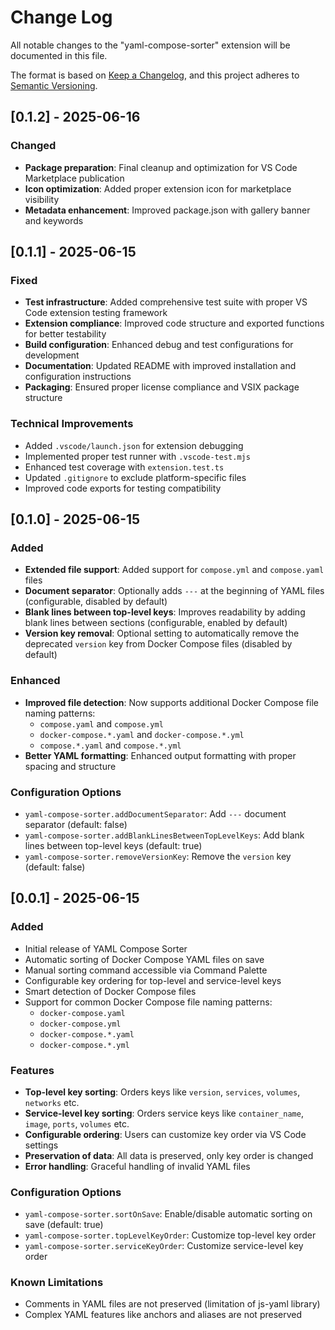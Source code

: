 # Change Log

All notable changes to the "yaml-compose-sorter" extension will be documented in this file.

The format is based on [Keep a Changelog](https://keepachangelog.com/en/1.0.0/),
and this project adheres to [Semantic Versioning](https://semver.org/spec/v2.0.0.html).

## [0.1.2] - 2025-06-16

### Changed
- **Package preparation**: Final cleanup and optimization for VS Code Marketplace publication
- **Icon optimization**: Added proper extension icon for marketplace visibility
- **Metadata enhancement**: Improved package.json with gallery banner and keywords

## [0.1.1] - 2025-06-15

### Fixed
- **Test infrastructure**: Added comprehensive test suite with proper VS Code extension testing framework
- **Extension compliance**: Improved code structure and exported functions for better testability
- **Build configuration**: Enhanced debug and test configurations for development
- **Documentation**: Updated README with improved installation and configuration instructions
- **Packaging**: Ensured proper license compliance and VSIX package structure

### Technical Improvements
- Added `.vscode/launch.json` for extension debugging
- Implemented proper test runner with `.vscode-test.mjs`
- Enhanced test coverage with `extension.test.ts`
- Updated `.gitignore` to exclude platform-specific files
- Improved code exports for testing compatibility

## [0.1.0] - 2025-06-15

### Added
- **Extended file support**: Added support for `compose.yml` and `compose.yaml` files
- **Document separator**: Optionally adds `---` at the beginning of YAML files (configurable, disabled by default)
- **Blank lines between top-level keys**: Improves readability by adding blank lines between sections (configurable, enabled by default)
- **Version key removal**: Optional setting to automatically remove the deprecated `version` key from Docker Compose files (disabled by default)

### Enhanced
- **Improved file detection**: Now supports additional Docker Compose file naming patterns:
  - `compose.yaml` and `compose.yml`
  - `docker-compose.*.yaml` and `docker-compose.*.yml`
  - `compose.*.yaml` and `compose.*.yml`
- **Better YAML formatting**: Enhanced output formatting with proper spacing and structure

### Configuration Options
- `yaml-compose-sorter.addDocumentSeparator`: Add `---` document separator (default: false)
- `yaml-compose-sorter.addBlankLinesBetweenTopLevelKeys`: Add blank lines between top-level keys (default: true)
- `yaml-compose-sorter.removeVersionKey`: Remove the `version` key (default: false)

## [0.0.1] - 2025-06-15

### Added
- Initial release of YAML Compose Sorter
- Automatic sorting of Docker Compose YAML files on save
- Manual sorting command accessible via Command Palette
- Configurable key ordering for top-level and service-level keys
- Smart detection of Docker Compose files
- Support for common Docker Compose file naming patterns:
  - `docker-compose.yaml`
  - `docker-compose.yml`
  - `docker-compose.*.yaml`
  - `docker-compose.*.yml`

### Features
- **Top-level key sorting**: Orders keys like `version`, `services`, `volumes`, `networks` etc.
- **Service-level key sorting**: Orders service keys like `container_name`, `image`, `ports`, `volumes` etc.
- **Configurable ordering**: Users can customize key order via VS Code settings
- **Preservation of data**: All data is preserved, only key order is changed
- **Error handling**: Graceful handling of invalid YAML files

### Configuration Options
- `yaml-compose-sorter.sortOnSave`: Enable/disable automatic sorting on save (default: true)
- `yaml-compose-sorter.topLevelKeyOrder`: Customize top-level key order
- `yaml-compose-sorter.serviceKeyOrder`: Customize service-level key order

### Known Limitations
- Comments in YAML files are not preserved (limitation of js-yaml library)
- Complex YAML features like anchors and aliases are not preserved
